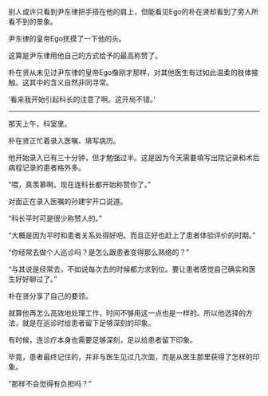 别人或许只看到尹东律把手搭在他的肩上，但能看见Ego的朴在贤却看到了旁人所看不到的景象。

尹东律的皇帝Ego抚摸了一下他的头。

这算是尹东律用他自己的方式给予的最高称赞了。

朴在贤从未见过尹东律的皇帝Ego像刚才那样，对其他医生有过如此温柔的肢体接触。这其中的含义自然非同寻常。

‘看来我开始引起科长的注意了啊。这开局不错。’

* * *

那天上午，科室里。

朴在贤正忙着录入医嘱、填写病历。

他开始录入已有三十分钟，但才勉强过半。这是因为今天需要填写出院记录和术后病程记录的患者格外多。

“喂，真羡慕啊。现在连科长都开始称赞你了。”

对面正在录入医嘱的孙建宇开口说道。

“科长平时可是很少称赞人的。”

“大概是因为平时和患者关系处得好吧。而且正好也赶上了患者体验评价的时期。”

“你经常去做个人巡诊吗？是怎么跟患者变得那么熟络的？”

“与其说是经常去，不如说每次去的时候都力求到位。要让患者感觉自己确实和医生好好聊过了。”

朴在贤分享了自己的要领。

就算他再怎么高效地处理工作，时间不够用这一点也是一样的。所以他选择的方法，就是在巡诊时给患者留下足够深刻的印象。

有时候，连诊疗本身也需要足够深刻，足以给患者留下印象。

毕竟，患者最终记住的，并非与医生见过几次面，而是从医生那里获得了怎样的印象。

“那样不会觉得有负担吗？”
